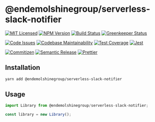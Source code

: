 # @endemolshinegroup/serverless-slack-notifier

[![MIT Licensed][icon-license]][link-license]
[![NPM Version][icon-npm]][link-npm]
[![Build Status][icon-ci]][link-ci]
[![Greenkeeper Status][icon-greenkeeper]][link-greenkeeper]

[![Code Issues][icon-issues]][link-issues]
[![Codebase Maintainability][icon-maintainability]][link-maintainability]
[![Test Coverage][icon-coverage]][link-coverage]
[![Jest][icon-jest]][link-jest]

[![Commitizen][icon-commitizen]][link-commitizen]
[![Semantic Release][icon-semantic-release]][link-semantic-release]
[![Prettier][icon-prettier]][link-prettier]



## Installation

```bash
yarn add @endemolshinegroup/serverless-slack-notifier
```

## Usage

```typescript
import Library from @endemolshinegroup/serverless-slack-notifier;

const library = new Library();
```

[icon-license]: https://img.shields.io/github/license/EndemolShineGroup/serverless-slack-notifier.svg?longCache=true&style=flat-square
[link-license]: LICENSE
[icon-npm]: https://img.shields.io/npm/v/@endemolshinegroup/serverless-slack-notifier.svg?longCache=true&style=flat-square
[link-npm]: https://www.npmjs.com/package/@endemolshinegroup/serverless-slack-notifier
[icon-ci]: https://img.shields.io/travis/com/EndemolShineGroup/serverless-slack-notifier.svg?longCache=true&style=flat-square
[link-ci]: https://travis-ci.com/EndemolShineGroup/serverless-slack-notifier
[icon-greenkeeper]: https://img.shields.io/badge/greenkeeper-enabled-brightgreen.svg?longCache=true&style=flat-square
[link-greenkeeper]: https://greenkeeper.io/

[icon-issues]: https://img.shields.io/codeclimate/issues/EndemolShineGroup/serverless-slack-notifier.svg?longCache=true&style=flat-square
[link-issues]: https://codeclimate.com/github/EndemolShineGroup/serverless-slack-notifier/issues
[icon-maintainability]: https://img.shields.io/codeclimate/maintainability/EndemolShineGroup/serverless-slack-notifier.svg?longCache=true&style=flat-square
[link-maintainability]: https://codeclimate.com/github/EndemolShineGroup/serverless-slack-notifier
[icon-coverage]: https://img.shields.io/codecov/c/github/EndemolShineGroup/serverless-slack-notifier/develop.svg?longCache=true&style=flat-square
[link-coverage]: https://codecov.io/gh/EndemolShineGroup/serverless-slack-notifier

[icon-jest]: https://img.shields.io/badge/tested_with-jest-99424f.svg?longCache=true&style=flat-square
[link-jest]: https://jestjs.io/

[icon-commitizen]: https://img.shields.io/badge/commitizen-friendly-brightgreen.svg?longCache=true&style=flat-square
[link-commitizen]: http://commitizen.github.io/cz-cli/
[icon-semantic-release]: https://img.shields.io/badge/%20%20%F0%9F%93%A6%F0%9F%9A%80-semantic--release-e10079.svg?longCache=true&style=flat-square
[link-semantic-release]: https://semantic-release.gitbooks.io/semantic-release/
[icon-prettier]: https://img.shields.io/badge/code_style-prettier-ff69b4.svg?longCache=true&style=flat-square
[link-prettier]: https://prettier.io/

